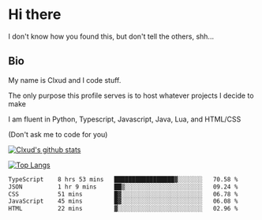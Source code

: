 

# Hi there
I don't know how you found this, but don't tell the others, shh...

## Bio
My name is Clxud and I code stuff.

The only purpose this profile serves is to host whatever projects I decide to make

I am fluent in Python, Typescript, Javascript, Java, Lua, and HTML/CSS



(Don't ask me to code for you)

[![Clxud's github stats](https://github-readme-stats.vercel.app/api?username=cloudwithax&count_private=true&theme=dark&show_icons=true)](https://github.com/anuraghazra/github-readme-stats) 

[![Top Langs](https://github-readme-stats.vercel.app/api/top-langs/?username=cloudwithax&theme=dark)](https://github.com/anuraghazra/github-readme-stats)

<!--START_SECTION:waka-->

```txt
TypeScript    8 hrs 53 mins   █████████████████▓░░░░░░░   70.58 %
JSON          1 hr 9 mins     ██▒░░░░░░░░░░░░░░░░░░░░░░   09.24 %
CSS           51 mins         █▓░░░░░░░░░░░░░░░░░░░░░░░   06.78 %
JavaScript    45 mins         █▓░░░░░░░░░░░░░░░░░░░░░░░   06.08 %
HTML          22 mins         ▓░░░░░░░░░░░░░░░░░░░░░░░░   02.96 %
```

<!--END_SECTION:waka-->







